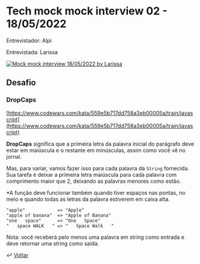 # Tech mock mock interview 02 - 18/05/2022

Entrevistador: Alpi

Entrevistada: Larissa

[![Mock mock interview 18/05/2022 by Larissa](https://img.youtube.com/vi/nNrS5xitAGk/0.jpg)](https://youtu.be/nNrS5xitAGk)

## Desafio

### DropCaps

[https://www.codewars.com/kata/559e5b717dd758a3eb00005a/train/javascript](https://www.codewars.com/kata/559e5b717dd758a3eb00005a/train/javascript)

**DropCaps** significa que a primeira letra da palavra inicial do parágrafo deve estar em maiúscula e o restante em minúsculas, assim como você vê no jornal.

Mas, para variar, vamos fazer isso para cada palavra da `String` fornecida. Sua tarefa é deixar a primeira letra maiúscula para cada palavra com comprimento maior que 2, deixando as palavras menores como estão.

*A função deve funcionar também quando tiver espaços nas pontas, no meio e quando todas as letras da palavra estiverem em caixa alta.

```
"apple"            => "Apple"
"apple of banana"  => "Apple of Banana"
"one   space"      => "One   Space"
"   space WALK   " => "   Space Walk   "
```

Nota: você receberá pelo menos uma palavra em string como entrada e deve retornar uma string como saída.

↩️ [Voltar](../README.md)
